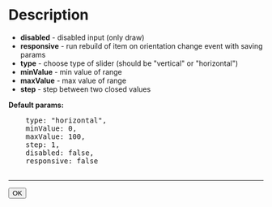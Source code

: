 <!DOCTYPE html>
<html>
<head>
  <title>JS</title>
  <script src="http://code.jquery.com/jquery-1.11.0.min.js"></script>
  <script src="lib/slider.js"></script>
  <script src="js.js"></script>
  <link rel="stylesheet" href="lib/slider.css"/>
  <link rel="stylesheet" href="style.css"/>
</head>
<body>
<form action="some-action.html">
  <h1>Description</h1>
  <ul>
    <li><strong>disabled</strong> - disabled input (only draw)</li>
    <li><strong>responsive</strong> - run rebuild of item on orientation change event with saving params</li>
    <li><strong>type</strong> - choose type of slider (should be "vertical" or "horizontal")</li>
    <li><strong>minValue</strong> - min value of range</li>
    <li><strong>maxValue</strong> - max value of range</li>
    <li><strong>step</strong> - step between two closed values</li>
  </ul>
  <strong>Default params:</strong>
  <pre>
    type: "horizontal",
    minValue: 0,
    maxValue: 100,
    step: 1,
    disabled: false,
    responsive: false
  </pre>
  <hr/>
  <button>OK</button>
</form>

</body>
</html>